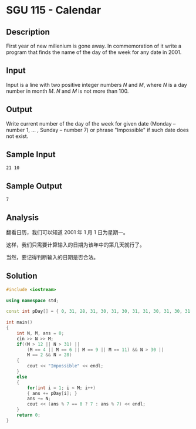 # SGU 115 - Calendar


## Description

First year of new millenium is gone away. In commemoration of it write a program that finds the name of the day of the week for any date in 2001.

## Input

Input is a line with two positive integer numbers $N$ and $M$, where $N$ is a day number in month $M$. $N$ and $M$ is not more than 100.

## Output

Write current number of the day of the week for given date (Monday – number 1, … , Sunday – number 7) or phrase "Impossible" if such date does not exist.

## Sample Input

```
21 10
```

## Sample Output

```
7
```

## Analysis

翻看日历，我们可以知道 2001 年 1 月 1 日为星期一。

这样，我们只需要计算输入的日期为该年中的第几天就行了。

当然，要记得判断输入的日期是否合法。

## Solution

```cpp
#include <iostream>
 
using namespace std;
 
const int pDay[] = { 0, 31, 28, 31, 30, 31, 30, 31, 31, 30, 31, 30, 31 };
 
int main()
{
    int N, M, ans = 0;
    cin >> N >> M;
    if((M > 12 || N > 31) ||
        (M == 4 || M == 6 || M == 9 || M == 11) && N > 30 ||
        M == 2 && N > 28)
    {
        cout << "Impossible" << endl;
    }
    else
    {
        for(int i = 1; i < M; i++)
        { ans += pDay[i]; }
        ans += N;
        cout << (ans % 7 == 0 ? 7 : ans % 7) << endl;
    }
    return 0;
}
```
